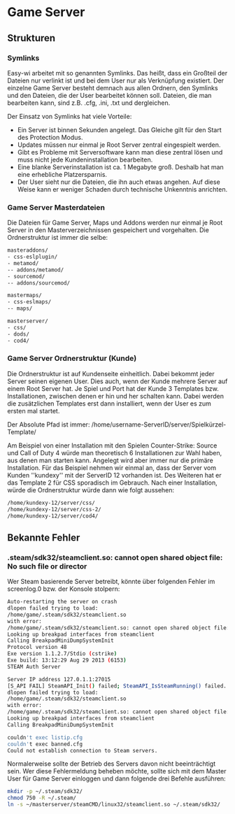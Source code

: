 # Game Server

## Strukturen

### Symlinks

Easy-wi arbeitet mit so genannten Symlinks. Das heißt, dass ein Großteil der Dateien nur verlinkt ist und bei dem User nur als Verknüpfung existiert. Der einzelne Game Server besteht demnach aus allen Ordnern, den Symlinks und den Dateien, die der User bearbeitet können soll. Dateien, die man bearbeiten kann, sind z.B. .cfg, .ini, .txt und dergleichen.

Der Einsatz von Symlinks hat viele Vorteile:

- Ein Server ist binnen Sekunden angelegt. Das Gleiche gilt für den Start des Protection Modus.
- Updates müssen nur einmal je Root Server zentral eingespielt werden.
- Gibt es Probleme mit Serversoftware kann man diese zentral lösen und muss nicht jede Kundeninstallation bearbeiten.
- Eine blanke Serverinstallation ist ca. 1 Megabyte groß. Deshalb hat man eine erhebliche Platzersparnis.
- Der User sieht nur die Dateien, die ihn auch etwas angehen. Auf diese Weise kann er weniger Schaden durch technische Unkenntnis anrichten.

### Game Server Masterdateien

Die Dateien für Game Server, Maps und Addons werden nur einmal je Root Server in den Masterverzeichnissen gespeichert und vorgehalten.
Die Ordnerstruktur ist immer die selbe:

```sh
masteraddons/
- css-eslplugin/
- metamod/
-- addons/metamod/
- sourcemod/
-- addons/sourcemod/

mastermaps/
- css-eslmaps/
-- maps/

masterserver/
- css/
- dods/
- cod4/
```

### Game Server Ordnerstruktur (Kunde)

Die Ordnerstruktur ist auf Kundenseite einheitlich. Dabei bekommt jeder Server seinen eigenen User. Dies auch, wenn der Kunde mehrere Server auf einem Root Server hat. Je Spiel und Port hat der Kunde 3 Templates bzw. Installationen, zwischen denen er hin und her schalten kann. Dabei werden die zusätzlichen Templates erst dann installiert, wenn der User es zum ersten mal startet.

Der Absolute Pfad ist immer: /home/username-ServerID/server/Spielkürzel-Template/

Am Beispiel von einer Installation mit den Spielen Counter-Strike: Source und Call of Duty 4 würde man theoretisch 6 Installationen zur Wahl haben, aus denen man starten kann. Angelegt wird aber immer nur die primäre Installation. Für das Beispiel nehmen wir einmal an, dass der Server vom Kunden ''kundexy'' mit der ServerID 12 vorhanden ist. Des Weiteren hat er das Template 2 für CSS sporadisch im Gebrauch. Nach einer Installation, würde die Ordnerstruktur würde dann wie folgt aussehen:

```sh
/home/kundexy-12/server/css/
/home/kundexy-12/server/css-2/
/home/kundexy-12/server/cod4/
```

## Bekannte Fehler

### .steam/sdk32/steamclient.so: cannot open shared object file: No such file or director

Wer Steam basierende Server betreibt, könnte über folgenden Fehler im screenlog.0 bzw. der Konsole stolpern:

```sh
Auto-restarting the server on crash
dlopen failed trying to load:
/home/game/.steam/sdk32/steamclient.so
with error:
/home/game/.steam/sdk32/steamclient.so: cannot open shared object file: No such file or directory
Looking up breakpad interfaces from steamclient
Calling BreakpadMiniDumpSystemInit
Protocol version 48
Exe version 1.1.2.7/Stdio (cstrike)
Exe build: 13:12:29 Aug 29 2013 (6153)
STEAM Auth Server

Server IP address 127.0.1.1:27015
[S_API FAIL] SteamAPI_Init() failed; SteamAPI_IsSteamRunning() failed.
dlopen failed trying to load:
/home/game/.steam/sdk32/steamclient.so
with error:
/home/game/.steam/sdk32/steamclient.so: cannot open shared object file: No such file or directory
Looking up breakpad interfaces from steamclient
Calling BreakpadMiniDumpSystemInit

couldn't exec listip.cfg
couldn't exec banned.cfg
Could not establish connection to Steam servers.
```

Normalerweise sollte der Betrieb des Servers davon nicht beeinträchtigt sein. Wer diese Fehlermeldung beheben möchte, sollte sich mit dem Master User für Game Server einloggen und dann folgende drei Befehle ausführen:

```sh
mkdir -p ~/.steam/sdk32/
chmod 750 -R ~/.steam/
ln -s ~/masterserver/steamCMD/linux32/steamclient.so ~/.steam/sdk32/
```
